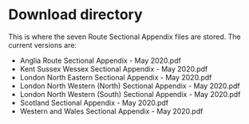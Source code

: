 # Download directory

This is where the seven Route Sectional Appendix files are stored. The current versions are:

 * Anglia Route Sectional Appendix - May 2020.pdf
 * Kent Sussex Wessex Sectional Appendix - May 2020.pdf
 * London North Eastern Sectional Appendix - May 2020.pdf
 * London North Western (North) Sectional Appendix - May 2020.pdf
 * London North Western (South) Sectional Appendix - May 2020.pdf
 * Scotland Sectional Appendix - May 2020.pdf
 * Western and Wales Sectional Appendix - May 2020.pdf
